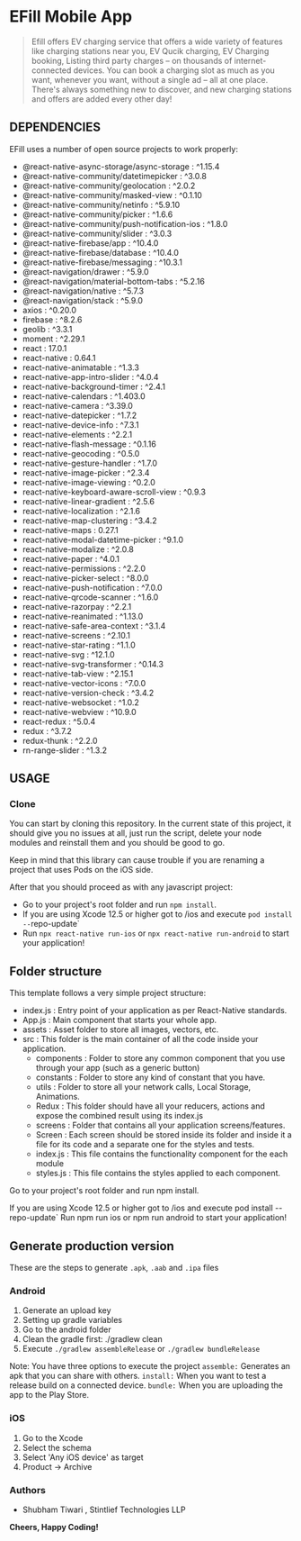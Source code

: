 #  EFill Mobile App

>Efill offers EV charging service that offers a wide variety of features like charging stations near you, EV Qucik charging, EV Charging booking, Listing third party charges – on thousands of internet-connected devices. You can book a charging slot as much as you want, whenever you want, without a single ad – all at one place. There's always something new to discover, and new charging stations and offers are added every other day!

## DEPENDENCIES

EFill uses a number of open source projects to work properly:

*  @react-native-async-storage/async-storage :  ^1.15.4 
*  @react-native-community/datetimepicker :  ^3.0.8 
*  @react-native-community/geolocation :  ^2.0.2 
*  @react-native-community/masked-view :  ^0.1.10 
*  @react-native-community/netinfo :  ^5.9.10 
*  @react-native-community/picker :  ^1.6.6 
*  @react-native-community/push-notification-ios :  ^1.8.0 
*  @react-native-community/slider :  ^3.0.3 
*  @react-native-firebase/app :  ^10.4.0 
*  @react-native-firebase/database :  ^10.4.0 
*  @react-native-firebase/messaging :  ^10.3.1 
*  @react-navigation/drawer :  ^5.9.0 
*  @react-navigation/material-bottom-tabs :  ^5.2.16 
*  @react-navigation/native :  ^5.7.3 
*  @react-navigation/stack :  ^5.9.0 
*  axios :  ^0.20.0 
*  firebase :  ^8.2.6 
*  geolib :  ^3.3.1 
*  moment :  ^2.29.1 
*  react :  17.0.1 
*  react-native :  0.64.1 
*  react-native-animatable :  ^1.3.3 
*  react-native-app-intro-slider :  ^4.0.4 
*  react-native-background-timer :  ^2.4.1 
*  react-native-calendars :  ^1.403.0 
*  react-native-camera :  ^3.39.0 
*  react-native-datepicker :  ^1.7.2 
*  react-native-device-info :  ^7.3.1 
*  react-native-elements :  ^2.2.1 
*  react-native-flash-message :  ^0.1.16 
*  react-native-geocoding :  ^0.5.0 
*  react-native-gesture-handler :  ^1.7.0 
*  react-native-image-picker :  ^2.3.4 
*  react-native-image-viewing :  ^0.2.0 
*  react-native-keyboard-aware-scroll-view :  ^0.9.3 
*  react-native-linear-gradient :  ^2.5.6 
*  react-native-localization :  ^2.1.6 
*  react-native-map-clustering :  ^3.4.2 
*  react-native-maps :  0.27.1 
*  react-native-modal-datetime-picker :  ^9.1.0 
*  react-native-modalize :  ^2.0.8 
*  react-native-paper :  ^4.0.1 
*  react-native-permissions :  ^2.2.0 
*  react-native-picker-select :  ^8.0.0 
*  react-native-push-notification :  ^7.0.0 
*  react-native-qrcode-scanner :  ^1.6.0 
*  react-native-razorpay :  ^2.2.1 
*  react-native-reanimated :  ^1.13.0 
*  react-native-safe-area-context :  ^3.1.4 
*  react-native-screens :  ^2.10.1 
*  react-native-star-rating :  ^1.1.0 
*  react-native-svg :  ^12.1.0 
*  react-native-svg-transformer :  ^0.14.3 
*  react-native-tab-view :  ^2.15.1 
*  react-native-vector-icons :  ^7.0.0 
*  react-native-version-check :  ^3.4.2 
*  react-native-websocket :  ^1.0.2 
*  react-native-webview :  ^10.9.0 
*  react-redux :  ^5.0.4 
*  redux :  ^3.7.2 
*  redux-thunk :  ^2.2.0 
*  rn-range-slider :  ^1.3.2 

## USAGE

### Clone
You can start by cloning this repository. In the current state of this project, it should give you no issues at all, just run the script, delete your node modules and reinstall them and you should be good to go.

Keep in mind that this library can cause trouble if you are renaming a project that uses Pods on the iOS side.

After that you should proceed as with any javascript project:

- Go to your project's root folder and run `npm install`.
- If you are using Xcode 12.5 or higher got to /ios and execute `pod install --`repo-update`
- Run `npx react-native run-ios` or `npx react-native run-android` to start your application!

## Folder structure

This template follows a very simple project structure:
- index.js : Entry point of your application as per React-Native standards.
- App.js : Main component that starts your whole app.
- assets : Asset folder to store all images, vectors, etc.
- src : This folder is the main container of all the code inside your application.
  - components : Folder to store any common component that you use through your app (such as a generic button)
  - constants : Folder to store any kind of constant that you have.
  - utils : Folder to store all your network calls, Local Storage, Animations.
  - Redux : This folder should have all your reducers, actions and expose the combined result using its index.js
  - screens : Folder that contains all your application screens/features.
   - Screen : Each screen should be stored inside its folder and inside it a file for its code and a separate one for the styles and tests.
    - index.js : This file contains the functionality component for the each module
    - styles.js : This file contains the styles applied to each component.

Go to your project's root folder and run npm install.

If you are using Xcode 12.5 or higher got to /ios and execute pod install --repo-update`
Run npm run ios or npm run android to start your application!

## Generate production version

These are the steps to generate `.apk`, `.aab` and `.ipa` files

### Android

1. Generate an upload key
2. Setting up gradle variables
3. Go to the android folder
4. Clean the gradle first: ./gradlew clean
4. Execute `./gradlew assembleRelease` or `./gradlew bundleRelease`

Note: You have three options to execute the project
`assemble:` Generates an apk that you can share with others.
`install:` When you want to test a release build on a connected device.
`bundle:` When you are uploading the app to the Play Store.

### iOS

1. Go to the Xcode
2. Select the schema
3. Select 'Any iOS device' as target
4. Product -> Archive


### Authors
- Shubham Tiwari , Stintlief Technologies LLP

**Cheers, Happy Coding!**